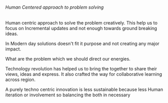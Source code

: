 ###### Human Centered approach to problem solving

Human centric approach to solve the problem creatively. This help us to focus on Incremental updates and not enough towards ground breaking ideas.

In Modern day solutions doesn't fit it purpose and not creating any major impact.

What are the problem which we should direct our energies. 

Technology revolution has helped us to bring the together to share their views, ideas and express. It also crafted the way for collaborative learning across region. 

A purely techno centric innovation is less sustainable because less Human iteration or involvement so balancing the both in necessary 
